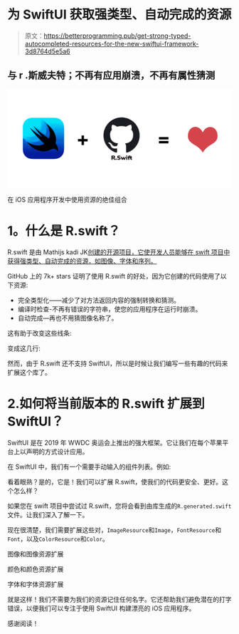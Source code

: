# 为 SwiftUI 获取强类型、自动完成的资源

> 原文：<https://betterprogramming.pub/get-strong-typed-autocompleted-resources-for-the-new-swiftui-framework-3d8764d5e5a6>

## 与 r .斯威夫特；不再有应用崩溃，不再有属性猜测

![](img/9de9a046fa9582cd2605ac0daf47d4c3.png)

在 iOS 应用程序开发中使用资源的绝佳组合

# **1。什么是 R.swift？**

R.swift 是由 Mathijs kadi JK[创建的开源项目，它使开发人员能够在 swift 项目中获得强类型、自动完成的资源，如图像、字体和序列。](https://github.com/mac-cain13)

GitHub 上的 7k+ stars 证明了使用 R.swift 的好处，因为它创建的代码使用了以下资源:

*   完全类型化——减少了对方法返回内容的强制转换和猜测。
*   编译时检查-不再有错误的字符串，使您的应用程序在运行时崩溃。
*   自动完成—再也不用猜图像名称了。

这有助于改变这些线条:

变成这几行:

然而，由于 R.swift 还不支持 SwiftUI，所以是时候让我们编写一些有趣的代码来扩展这个库了。

# 2.如何将当前版本的 R.swift 扩展到 SwiftUI？

SwiftUI 是在 2019 年 WWDC 奥运会上推出的强大框架。它让我们在每个苹果平台上以声明的方式设计应用。

在 SwiftUI 中，我们有一个需要手动输入的组件列表。例如:

看着眼熟？是的，它是！我们可以扩展 R.swift，使我们的代码更安全、更好。这个怎么样？

如果您在 swift 项目中尝试过 R.swift，您将会看到由库生成的`R.generated.swift`文件。让我们深入了解一下。

现在很清楚，我们需要扩展这些对，`ImageResource`和`Image`，`FontResource`和`Font`，以及`ColorResource`和`Color`。

图像和图像资源扩展

颜色和颜色资源扩展

字体和字体资源扩展

就是这样！我们不需要为我们的资源记住任何名字。它还帮助我们避免潜在的打字错误，以便我们可以专注于使用 SwiftUI 构建漂亮的 iOS 应用程序。

感谢阅读！